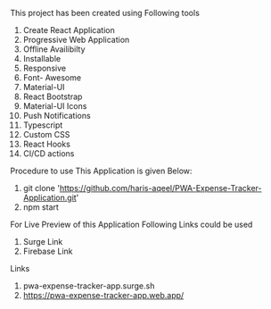 This project has been created using Following tools

1. Create React Application
2. Progressive Web Application
3. Offline Availibilty
4. Installable
5. Responsive
6. Font- Awesome
7. Material-UI
8. React Bootstrap
9. Material-UI Icons
10. Push Notifications
11. Typescript
12. Custom CSS
13. React Hooks
14. CI/CD actions

Procedure to use This Application is given Below:

1. git clone 'https://github.com/haris-aqeel/PWA-Expense-Tracker-Application.git'
2. npm start

For Live Preview of this Application Following Links could be used

1. Surge Link
2. Firebase Link

Links

1. pwa-expense-tracker-app.surge.sh
2. https://pwa-expense-tracker-app.web.app/

